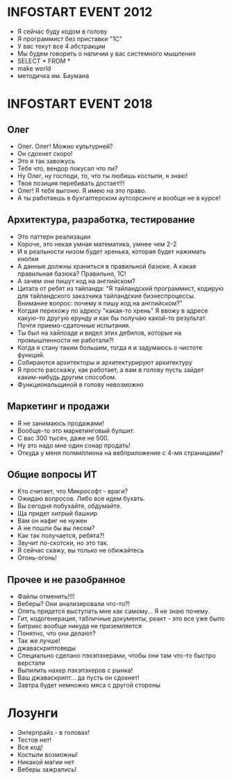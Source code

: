 # INFOSTART EVENT 2012

- Я сейчас буду кодом в голову
- Я программист без приставки "1С"
- У вас текут все 4 абстракции
- Мы будем говорить о наличии у вас системного мышления
- SELECT * FROM *
- make world
- методичка им. Баумана

# INFOSTART EVENT 2018

## Олег

- Олег. Олег! Можно культурней?
- Он сдохнет скоро!
- Это я так завожусь
- Тебя что, вендор покусал что ли?
- Ну Олег, ну господи, то, что ты любишь костыли, я знаю!
- Твоя позиция перебивать достает!!!
- Олег! Я тебя выгоню. Я имею на это право.
- А ты работаешь в бухгалтерском аутсорсинге и вообще не в курсе!


## Архитектура, разработка, тестирование

- Это паттерн реализации
- Короче, это некая умная математика, умнее чем 2-2
- И в реальности низом будет хренька, которая будет нажимать кнопки
- А данные должны храниться в правильной базюке. А какая правильная базюка? Правильно, 1С!
- А зачем они пишут код на английском?
- Цитата от ребят из тайланда: "Я тайландский программист, кодирую для тайландского заказчика тайландские бизнеспроцессы. Внимание вопрос: почему я пишу код на английском?"
- Когдая перехожу по адресу "какая-то хрень" Я ввожу в адресе какую-то другую ерунду и как бы получаю какой-то результат. Почти приемо-сдаточные испытания.
- Ты был на хайлоаде и видел этих дебилов, которые на промышленности не работали?!
- Когда я стану таким большим, тогда я и задумаюсь о чистоте функций.
- Собираются архитекторы и архитектурируют архитектуру
- Я просто расскажу, как работает, а вам в голову пусть зайдет каким-нибудь другим способом.
- Функциональщиной в голову невозможно


## Маркетинг и продажи 

- Я не занимаюсь продажами!
- Вообще-то это маркетинговый булшит.
- С вас 300 тысяч, даже не 500.
- Ну это надо мне один сонар продать!
- Откуда у меня полмиллиона на вебприложение с 4-мя страницами?

## Общие вопросы ИТ

- Кто считает, что Микрософт - враги?
- Ожидаю вопросов. Либо все идем бухать.
- Вы сегодня побухайте, обдумайте.
- Ща придет хитрый башкир
- Вам он нафиг не нужен
- А не пошли бы вы лесом?
- Как так получается, ребята?!
- Звучит по-скотски, но это так.
- Я сейчас скажу, вы только не обижайтесь
- Огонь-огонь!


## Прочее и не разобранное

- Файлы отменить!!!!
- Веберы? Они анализировали что-то?!
- Опять придется выступать мне как самому... Я не знаю почему.
- Гит, кодогенерация, табличные документы, реакт - это все уже было
- Битрикс вообще никуда не приземляется
- Понятно, что они делают?
- Так же лучше!
- джаваскриптоведы
- Специально сделано пэхэпэхерами, чтобы они там что-то быстро верстали
- Выпилить нахер пэхэпэхеров с рынка!
- Ваш джаваскрипт... да пусть он сдохнет!
- Завтра будет немножко мяса с другой стороны

# Лозунги

- Энтерпрайз - в головах!
- Тестов нет!
- Все код!
- Костыли возможны!
- Никакой магии нет
- Веберы зажрались!